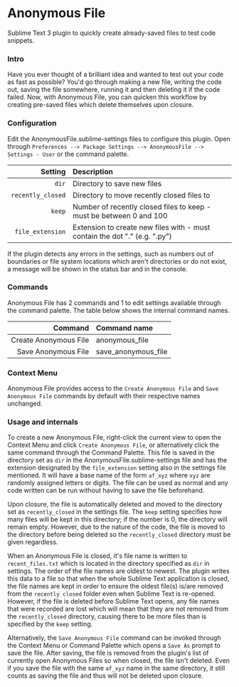 # Anonymous File

Sublime Text 3 plugin to quickly create already-saved files to test code snippets.


### Intro

Have you ever thought of a brilliant idea and wanted to test out your code as fast as possible? You'd go through making a new file, writing the code out, saving the file somewhere, running it and then deleting it if the code failed. Now, with Anonymous File, you can quicken this workflow by creating pre-saved files which delete themselves upon closure.


### Configuration

Edit the AnonymousFile.sublime-settings files to configure this plugin. Open through `Preferences --> Package Settings --> AnonymousFile --> Settings - User` or the command palette.

Setting                                  | Description
----------------------------------------:|:------------------
`dir`    | Directory to save new files
`recently_closed` | Directory to move recently closed files to
`keep`   | Number of recently closed files to keep - must be between 0 and 100
`file_extension`  | Extension to create new files with - must contain the dot "." (e.g. ".py")

If the plugin detects any errors in the settings, such as numbers out of boundaries or file system locations which aren't directories or do not exist, a message will be shown in the status bar and in the console.


### Commands

Anonymous File has 2 commands and 1 to edit settings available through the command palette. The table below shows the internal command names.


Command                      | Command name
----------------------------:|:-----------------
Create Anonymous File        | anonymous_file
Save Anonymous File          | save_anonymous_file


### Context Menu

Anonymous File provides access to the `Create Anonymous File` and `Save Anonymous File` commands by default with their respective names unchanged.


### Usage and internals

To create a new Anonymous File, right-click the current view to open the Context Menu and click `Create Anonymous File`, or alternatively click the same command through the Command Palette. This file is saved in the directory set as `dir` in the AnonymousFile.sublime-settings file and has the extension designated by the `file_extension` setting also in the settings file mentioned. It will have a base name of the form `af_xyz` where `xyz` are randomly assigned letters or digits. The file can be used as normal and any code written can be run without having to save the file beforehand.

Upon closure, the file is automatically deleted and moved to the directory set as `recently_closed` in the settings file. The `keep` setting specifies how many files will be kept in this directory; if the number is 0, the directory will remain empty. However, due to the nature of the code, the file is moved to the directory before being deleted so the `recently_closed` directory must be given regardless.

When an Anonymous File is closed, it's file name is written to `recent_files.txt` which is located in the directory specified as `dir` in settings. The order of the file names are oldest to newest. The plugin writes this data to a file so that when the whole Sublime Text application is closed, the file names are kept in order to ensure the oldest file(s) is/are removed from the `recently closed` folder even when Sublime Text is re-opened. However, if the file is deleted before Sublime Text opens, any file names that were recorded are lost which will mean that they are not removed from the `recently_closed` directory, causing there to be more files than is specified by the `keep` setting.

Alternatively, the `Save Anonymous File` command can be invoked through the Context Menu or Command Palette which opens a `Save As` prompt to save the file. After saving, the file is removed from the plugin's list of currently open Anonymous Files so when closed, the file isn't deleted. Even if you save the file with the same `af_xyz` name in the same directory, it still counts as saving the file and thus will not be deleted upon closure.
